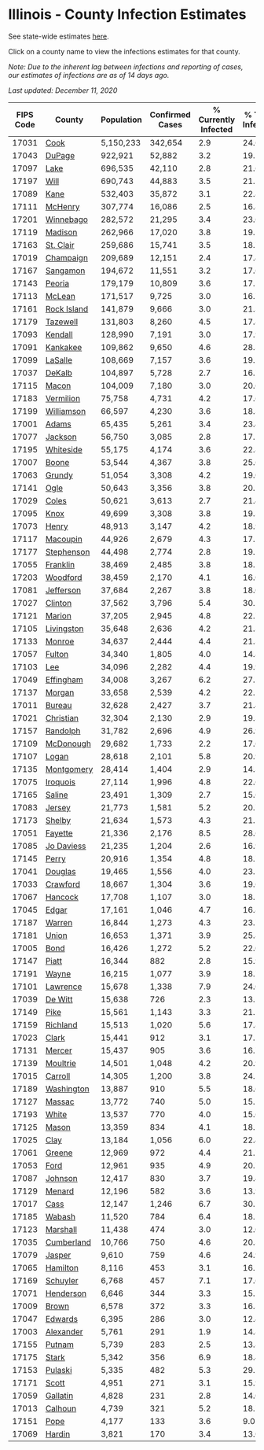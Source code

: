 # Illinois - County Infection Estimates

See state-wide estimates [here](/infections/us-il).

Click on a county name to view the infections estimates for that county.

*Note: Due to the inherent lag between infections and reporting of cases, our estimates of infections are as of 14 days ago.*

*Last updated: December 11, 2020*

|   FIPS Code |                     County |   Population |   Confirmed Cases |   % Currently Infected |   % Total Infected |
|-------------|----------------------------|--------------|-------------------|------------------------|--------------------|
|       17031 |               [Cook](cook) |    5,150,233 |           342,654 |                    2.9 |               24.6 |
|       17043 |           [DuPage](dupage) |      922,921 |            52,882 |                    3.2 |               19.2 |
|       17097 |               [Lake](lake) |      696,535 |            42,110 |                    2.8 |               21.6 |
|       17197 |               [Will](will) |      690,743 |            44,883 |                    3.5 |               21.5 |
|       17089 |               [Kane](kane) |      532,403 |            35,872 |                    3.1 |               22.8 |
|       17111 |         [McHenry](mchenry) |      307,774 |            16,086 |                    2.5 |               16.8 |
|       17201 |     [Winnebago](winnebago) |      282,572 |            21,295 |                    3.4 |               23.6 |
|       17119 |         [Madison](madison) |      262,966 |            17,020 |                    3.8 |               19.2 |
|       17163 |     [St. Clair](st.-clair) |      259,686 |            15,741 |                    3.5 |               18.7 |
|       17019 |     [Champaign](champaign) |      209,689 |            12,151 |                    2.4 |               17.4 |
|       17167 |       [Sangamon](sangamon) |      194,672 |            11,551 |                    3.2 |               17.6 |
|       17143 |           [Peoria](peoria) |      179,179 |            10,809 |                    3.6 |               17.5 |
|       17113 |           [McLean](mclean) |      171,517 |             9,725 |                    3.0 |               16.7 |
|       17161 | [Rock Island](rock-island) |      141,879 |             9,666 |                    3.0 |               21.3 |
|       17179 |       [Tazewell](tazewell) |      131,803 |             8,260 |                    4.5 |               17.8 |
|       17093 |         [Kendall](kendall) |      128,990 |             7,191 |                    3.0 |               17.9 |
|       17091 |       [Kankakee](kankakee) |      109,862 |             9,650 |                    4.6 |               28.3 |
|       17099 |         [LaSalle](lasalle) |      108,669 |             7,157 |                    3.6 |               19.2 |
|       17037 |           [DeKalb](dekalb) |      104,897 |             5,728 |                    2.7 |               16.7 |
|       17115 |             [Macon](macon) |      104,009 |             7,180 |                    3.0 |               20.6 |
|       17183 |     [Vermilion](vermilion) |       75,758 |             4,731 |                    4.2 |               17.6 |
|       17199 |   [Williamson](williamson) |       66,597 |             4,230 |                    3.6 |               18.3 |
|       17001 |             [Adams](adams) |       65,435 |             5,261 |                    3.4 |               23.4 |
|       17077 |         [Jackson](jackson) |       56,750 |             3,085 |                    2.8 |               17.1 |
|       17195 |     [Whiteside](whiteside) |       55,175 |             4,174 |                    3.6 |               22.8 |
|       17007 |             [Boone](boone) |       53,544 |             4,367 |                    3.8 |               25.6 |
|       17063 |           [Grundy](grundy) |       51,054 |             3,308 |                    4.2 |               19.0 |
|       17141 |               [Ogle](ogle) |       50,643 |             3,356 |                    3.8 |               20.2 |
|       17029 |             [Coles](coles) |       50,621 |             3,613 |                    2.7 |               21.4 |
|       17095 |               [Knox](knox) |       49,699 |             3,308 |                    3.8 |               19.3 |
|       17073 |             [Henry](henry) |       48,913 |             3,147 |                    4.2 |               18.9 |
|       17117 |       [Macoupin](macoupin) |       44,926 |             2,679 |                    4.3 |               17.2 |
|       17177 |   [Stephenson](stephenson) |       44,498 |             2,774 |                    2.8 |               19.1 |
|       17055 |       [Franklin](franklin) |       38,469 |             2,485 |                    3.8 |               18.1 |
|       17203 |       [Woodford](woodford) |       38,459 |             2,170 |                    4.1 |               16.0 |
|       17081 |     [Jefferson](jefferson) |       37,684 |             2,267 |                    3.8 |               18.0 |
|       17027 |         [Clinton](clinton) |       37,562 |             3,796 |                    5.4 |               30.5 |
|       17121 |           [Marion](marion) |       37,205 |             2,945 |                    4.8 |               22.7 |
|       17105 |   [Livingston](livingston) |       35,648 |             2,636 |                    4.2 |               21.3 |
|       17133 |           [Monroe](monroe) |       34,637 |             2,444 |                    4.4 |               21.3 |
|       17057 |           [Fulton](fulton) |       34,340 |             1,805 |                    4.0 |               14.8 |
|       17103 |                 [Lee](lee) |       34,096 |             2,282 |                    4.4 |               19.9 |
|       17049 |     [Effingham](effingham) |       34,008 |             3,267 |                    6.2 |               27.5 |
|       17137 |           [Morgan](morgan) |       33,658 |             2,539 |                    4.2 |               22.1 |
|       17011 |           [Bureau](bureau) |       32,628 |             2,427 |                    3.7 |               21.4 |
|       17021 |     [Christian](christian) |       32,304 |             2,130 |                    2.9 |               19.3 |
|       17157 |       [Randolph](randolph) |       31,782 |             2,696 |                    4.9 |               26.9 |
|       17109 |     [McDonough](mcdonough) |       29,682 |             1,733 |                    2.2 |               17.6 |
|       17107 |             [Logan](logan) |       28,618 |             2,101 |                    5.8 |               20.9 |
|       17135 |   [Montgomery](montgomery) |       28,414 |             1,404 |                    2.9 |               14.3 |
|       17075 |       [Iroquois](iroquois) |       27,114 |             1,996 |                    4.8 |               22.6 |
|       17165 |           [Saline](saline) |       23,491 |             1,309 |                    2.7 |               15.6 |
|       17083 |           [Jersey](jersey) |       21,773 |             1,581 |                    5.2 |               20.7 |
|       17173 |           [Shelby](shelby) |       21,634 |             1,573 |                    4.3 |               21.1 |
|       17051 |         [Fayette](fayette) |       21,336 |             2,176 |                    8.5 |               28.6 |
|       17085 |   [Jo Daviess](jo-daviess) |       21,235 |             1,204 |                    2.6 |               16.9 |
|       17145 |             [Perry](perry) |       20,916 |             1,354 |                    4.8 |               18.7 |
|       17041 |         [Douglas](douglas) |       19,465 |             1,556 |                    4.0 |               23.5 |
|       17033 |       [Crawford](crawford) |       18,667 |             1,304 |                    3.6 |               19.6 |
|       17067 |         [Hancock](hancock) |       17,708 |             1,107 |                    3.0 |               18.1 |
|       17045 |             [Edgar](edgar) |       17,161 |             1,046 |                    4.7 |               16.8 |
|       17187 |           [Warren](warren) |       16,844 |             1,273 |                    4.3 |               23.7 |
|       17181 |             [Union](union) |       16,653 |             1,371 |                    3.9 |               25.8 |
|       17005 |               [Bond](bond) |       16,426 |             1,272 |                    5.2 |               22.0 |
|       17147 |             [Piatt](piatt) |       16,344 |               882 |                    2.8 |               15.9 |
|       17191 |             [Wayne](wayne) |       16,215 |             1,077 |                    3.9 |               18.7 |
|       17101 |       [Lawrence](lawrence) |       15,678 |             1,338 |                    7.9 |               24.0 |
|       17039 |         [De Witt](de-witt) |       15,638 |               726 |                    2.3 |               13.2 |
|       17149 |               [Pike](pike) |       15,561 |             1,143 |                    3.3 |               21.1 |
|       17159 |       [Richland](richland) |       15,513 |             1,020 |                    5.6 |               17.8 |
|       17023 |             [Clark](clark) |       15,441 |               912 |                    3.1 |               17.1 |
|       17131 |           [Mercer](mercer) |       15,437 |               905 |                    3.6 |               16.7 |
|       17139 |       [Moultrie](moultrie) |       14,501 |             1,048 |                    4.2 |               20.9 |
|       17015 |         [Carroll](carroll) |       14,305 |             1,200 |                    3.8 |               24.5 |
|       17189 |   [Washington](washington) |       13,887 |               910 |                    5.5 |               18.6 |
|       17127 |           [Massac](massac) |       13,772 |               740 |                    5.0 |               15.2 |
|       17193 |             [White](white) |       13,537 |               770 |                    4.0 |               15.6 |
|       17125 |             [Mason](mason) |       13,359 |               834 |                    4.1 |               18.2 |
|       17025 |               [Clay](clay) |       13,184 |             1,056 |                    6.0 |               22.4 |
|       17061 |           [Greene](greene) |       12,969 |               972 |                    4.4 |               21.7 |
|       17053 |               [Ford](ford) |       12,961 |               935 |                    4.9 |               20.7 |
|       17087 |         [Johnson](johnson) |       12,417 |               830 |                    3.7 |               19.4 |
|       17129 |           [Menard](menard) |       12,196 |               582 |                    3.6 |               13.9 |
|       17017 |               [Cass](cass) |       12,147 |             1,246 |                    6.7 |               30.1 |
|       17185 |           [Wabash](wabash) |       11,520 |               784 |                    6.4 |               18.5 |
|       17123 |       [Marshall](marshall) |       11,438 |               474 |                    3.0 |               12.0 |
|       17035 |   [Cumberland](cumberland) |       10,766 |               750 |                    4.6 |               20.3 |
|       17079 |           [Jasper](jasper) |        9,610 |               759 |                    4.6 |               24.9 |
|       17065 |       [Hamilton](hamilton) |        8,116 |               453 |                    3.1 |               16.1 |
|       17169 |       [Schuyler](schuyler) |        6,768 |               457 |                    7.1 |               17.6 |
|       17071 |     [Henderson](henderson) |        6,646 |               344 |                    3.3 |               15.1 |
|       17009 |             [Brown](brown) |        6,578 |               372 |                    3.3 |               16.3 |
|       17047 |         [Edwards](edwards) |        6,395 |               286 |                    3.0 |               12.4 |
|       17003 |     [Alexander](alexander) |        5,761 |               291 |                    1.9 |               14.8 |
|       17155 |           [Putnam](putnam) |        5,739 |               283 |                    2.5 |               13.8 |
|       17175 |             [Stark](stark) |        5,342 |               356 |                    6.9 |               18.4 |
|       17153 |         [Pulaski](pulaski) |        5,335 |               482 |                    5.3 |               29.1 |
|       17171 |             [Scott](scott) |        4,951 |               271 |                    3.1 |               15.9 |
|       17059 |       [Gallatin](gallatin) |        4,828 |               231 |                    2.8 |               14.0 |
|       17013 |         [Calhoun](calhoun) |        4,739 |               321 |                    5.2 |               18.7 |
|       17151 |               [Pope](pope) |        4,177 |               133 |                    3.6 |                9.0 |
|       17069 |           [Hardin](hardin) |        3,821 |               170 |                    3.4 |               13.0 |